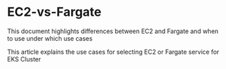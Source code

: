 # EC2-vs-Fargate
This document highlights differences between EC2 and Fargate and when to use under which use cases

This article explains the use cases for selecting EC2 or Fargate service for EKS Cluster
